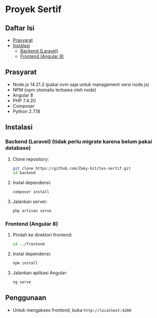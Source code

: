 # Proyek Sertif

## Daftar Isi

- [Prasyarat](#prasyarat)
- [Instalasi](#instalasi)
  - [Backend (Laravel)](#backend-laravel)
  - [Frontend (Angular 8)](#frontend-angular-8)

## Prasyarat

- Node.js 14.21.3 (pakai nvm saja untuk management versi node.js)
- NPM (npm otomatis terbawa oleh node)
- Angular 8
- PHP 7.4.20
- Composer
- Python 2.7.18

## Instalasi

### Backend (Laravel) (tidak perlu migrate karena belum pakai database)

1. Clone repository:
   ```bash
   git clone https://github.com/Zaky-Git/tes-sertif.git
   cd backend
   ```
2. Instal dependensi:
   ```bash
   composer install
   ```
3. Jalankan server:
   ```bash
   php artisan serve
   ```

### Frontend (Angular 8)

1. Pindah ke direktori frontend:

   ```bash
   cd ../frontend
   ```

2. Instal dependensi:

   ```bash
   npm install
   ```

3. Jalankan aplikasi Angular:
   ```bash
   ng serve
   ```

## Penggunaan

- Untuk mengakses frontend, buka `http://localhost:4200`
